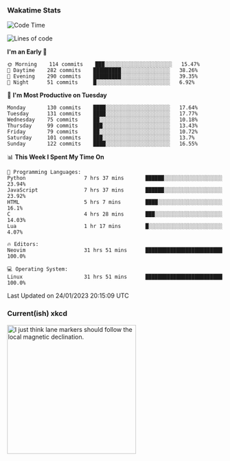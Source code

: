 ### Wakatime Stats
<!--START_SECTION:waka-->
![Code Time](http://img.shields.io/badge/Code%20Time-1%2C378%20hrs%2013%20mins-blue)

![Lines of code](https://img.shields.io/badge/From%20Hello%20World%20I%27ve%20Written-357%20Thousand%20lines%20of%20code-blue)

**I'm an Early 🐤** 

```text
🌞 Morning    114 commits    ███░░░░░░░░░░░░░░░░░░░░░░   15.47% 
🌆 Daytime    282 commits    █████████░░░░░░░░░░░░░░░░   38.26% 
🌃 Evening    290 commits    █████████░░░░░░░░░░░░░░░░   39.35% 
🌙 Night      51 commits     █░░░░░░░░░░░░░░░░░░░░░░░░   6.92%

```
📅 **I'm Most Productive on Tuesday** 

```text
Monday       130 commits    ████░░░░░░░░░░░░░░░░░░░░░   17.64% 
Tuesday      131 commits    ████░░░░░░░░░░░░░░░░░░░░░   17.77% 
Wednesday    75 commits     ██░░░░░░░░░░░░░░░░░░░░░░░   10.18% 
Thursday     99 commits     ███░░░░░░░░░░░░░░░░░░░░░░   13.43% 
Friday       79 commits     ██░░░░░░░░░░░░░░░░░░░░░░░   10.72% 
Saturday     101 commits    ███░░░░░░░░░░░░░░░░░░░░░░   13.7% 
Sunday       122 commits    ████░░░░░░░░░░░░░░░░░░░░░   16.55%

```


📊 **This Week I Spent My Time On** 

```text
💬 Programming Languages: 
Python                   7 hrs 37 mins       ██████░░░░░░░░░░░░░░░░░░░   23.94% 
JavaScript               7 hrs 37 mins       ██████░░░░░░░░░░░░░░░░░░░   23.92% 
HTML                     5 hrs 7 mins        ████░░░░░░░░░░░░░░░░░░░░░   16.1% 
C                        4 hrs 28 mins       ███░░░░░░░░░░░░░░░░░░░░░░   14.03% 
Lua                      1 hr 17 mins        █░░░░░░░░░░░░░░░░░░░░░░░░   4.07%

🔥 Editors: 
Neovim                   31 hrs 51 mins      █████████████████████████   100.0%

💻 Operating System: 
Linux                    31 hrs 51 mins      █████████████████████████   100.0%

```


 Last Updated on 24/01/2023 20:15:09 UTC
<!--END_SECTION:waka-->

### Current(ish) xkcd
<a id="xkcd-a" title="I just think lane markers should follow the local magnetic declination." href="https://www.xkcd.com" target="_blank">
        <img align="center" id="xkcd-img" src="https://imgs.xkcd.com/comics/lane_change_highway.png" alt="I just think lane markers should follow the local magnetic declination." height=300 />
</a>
